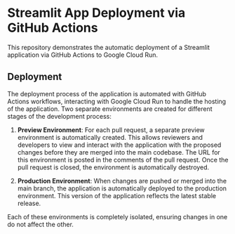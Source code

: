 # Streamlit App Deployment via GitHub Actions
   
This repository demonstrates the automatic deployment of a Streamlit application via GitHub Actions to Google Cloud Run.

## Deployment

The deployment process of the application is automated with GitHub Actions workflows, interacting with Google Cloud Run to handle the hosting of the application. Two separate environments are created for different stages of the development process:

1. **Preview Environment**: For each pull request, a separate preview environment is automatically created. This allows reviewers and developers to view and interact with the application with the proposed changes before they are merged into the main codebase. The URL for this environment is posted in the comments of the pull request. Once the pull request is closed, the environment is automatically destroyed.

2. **Production Environment**: When changes are pushed or merged into the main branch, the application is automatically deployed to the production environment. This version of the application reflects the latest stable release.

Each of these environments is completely isolated, ensuring changes in one do not affect the other.
